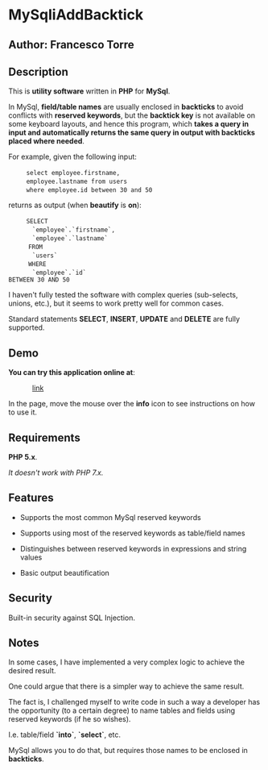 # MySqliAddBacktick

## Author: Francesco Torre

## Description

This is **utility software** written in **PHP** for **MySql**.

In MySql, **field/table names** are usually enclosed in **backticks** to avoid conflicts with **reserved keywords**, but the **backtick key** is not available on some keyboard layouts, and hence this program, which **takes a query in input and automatically returns the same query in output with backticks placed where needed**.

For example, given the following input:

&nbsp;&nbsp;&nbsp;&nbsp;&nbsp;&nbsp;&nbsp;&nbsp;&nbsp;<code>select employee.firstname,</code>
<br>
&nbsp;&nbsp;&nbsp;&nbsp;&nbsp;&nbsp;&nbsp;&nbsp;&nbsp;<code>employee.lastname from users</code>
<br>
&nbsp;&nbsp;&nbsp;&nbsp;&nbsp;&nbsp;&nbsp;&nbsp;&nbsp;<code>where employee.id between 30 and 50</code>

returns as output (when **beautify** is **on**):

&nbsp;&nbsp;&nbsp;&nbsp;&nbsp;&nbsp;&nbsp;&nbsp;&nbsp;<code>SELECT</code>
<br>
&nbsp;&nbsp;&nbsp;&nbsp;&nbsp;&nbsp;&nbsp;&nbsp;&nbsp;&nbsp;&nbsp;&nbsp;<code>\`employee\`.\`firstname\`,</code>
<br>
&nbsp;&nbsp;&nbsp;&nbsp;&nbsp;&nbsp;&nbsp;&nbsp;&nbsp;&nbsp;&nbsp;&nbsp;<code>\`employee\`.\`lastname\`</code>
<br>
&nbsp;&nbsp;&nbsp;&nbsp;&nbsp;&nbsp;&nbsp;&nbsp;&nbsp;&nbsp;<code>FROM</code>
<br>
&nbsp;&nbsp;&nbsp;&nbsp;&nbsp;&nbsp;&nbsp;&nbsp;&nbsp;&nbsp;&nbsp;&nbsp;<code>\`users\`</code>
<br>
&nbsp;&nbsp;&nbsp;&nbsp;&nbsp;&nbsp;&nbsp;&nbsp;&nbsp;&nbsp;<code>WHERE</code>
<br>
&nbsp;&nbsp;&nbsp;&nbsp;&nbsp;&nbsp;&nbsp;&nbsp;&nbsp;&nbsp;&nbsp;&nbsp;<code>\`employee\`.\`id\` BETWEEN 30 AND 50</code>

I haven't fully tested the software with complex queries (sub-selects, unions, etc.), but it seems to work pretty well for common cases.

Standard statements **SELECT**, **INSERT**, **UPDATE** and **DELETE** are fully supported.

## Demo

**You can try this application online at**:

&nbsp;&nbsp;&nbsp;&nbsp;&nbsp;&nbsp;&nbsp;&nbsp;&nbsp;&nbsp;&nbsp;&nbsp;[link](#)

In the page, move the mouse over the **info** icon to see instructions on how to use it.

## Requirements

**PHP 5.x**.

*It doesn't work with PHP 7.x.*

## Features

- Supports the most common MySql reserved keywords

- Supports using most of the reserved keywords as table/field names

- Distinguishes between reserved keywords in expressions and string values

- Basic output beautification

## Security

Built-in security against SQL Injection.

## Notes

In some cases, I have implemented a very complex logic to achieve the desired result.

One could argue that there is a simpler way to achieve the same result.

The fact is, I challenged myself to write code in such a way a developer has the opportunity (to a certain degree) to name tables and fields using reserved keywords (if he so wishes).

I.e. table/field **\`into\`**, **\`select\`**, etc.

MySql allows you to do that, but requires those names to be enclosed in **backticks**.


